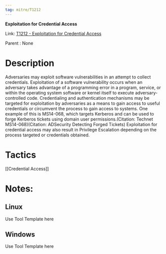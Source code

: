 ```yaml
---
tag: mitre/T1212
---
```


**Exploitation for Credential Access**

Link: [T1212 - Exploitation for Credential Access](https://attack.mitre.org/techniques/T1212)

Parent : None


# Description

Adversaries may exploit software vulnerabilities in an attempt to collect credentials. Exploitation of a software vulnerability occurs when an adversary takes advantage of a programming error in a program, service, or within the operating system software or kernel itself to execute adversary-controlled code. Credentialing and authentication mechanisms may be targeted for exploitation by adversaries as a means to gain access to useful credentials or circumvent the process to gain access to systems. One example of this is MS14-068, which targets Kerberos and can be used to forge Kerberos tickets using domain user permissions.(Citation: Technet MS14-068)(Citation: ADSecurity Detecting Forged Tickets) Exploitation for credential access may also result in Privilege Escalation depending on the process targeted or credentials obtained.

# Tactics


[[Credential Access]]


# Notes:

## Linux

Use Tool Template here

## Windows

Use Tool Template here